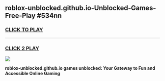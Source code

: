 
## roblox-unblocked.github.io-Unblocked-Games-Free-Play #534nn
<h3>
<a href="https://us.freeplayer.one?title=roblox-unblocked.github.io&ref=9M">CLICK TO PLAY</a></h3>
<hr>

<h3>
<a href="https://us.freeplayer.one?title=roblox-unblocked.github.io&ref=9M">CLICK 2 PLAY</a>
  
</h3>

<a href="https://us.freeplayer.one?title=roblox-unblocked.github.io&ref=9M"><img src="https://clearcache.store/games.png"></a>


**roblox-unblocked.github.io games unblocked: Your Gateway to Fun and Accessible Online Gaming**

